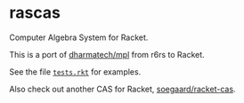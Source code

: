 # rascas
Computer Algebra System for Racket.

This is a port of [dharmatech/mpl](https://github.com/dharmatech/mpl) from r6rs to Racket. 

See the file [`tests.rkt`](https://github.com/Metaxal/rascas/blob/master/tests.rkt) for examples.

Also check out another CAS for Racket, [soegaard/racket-cas](https://github.com/soegaard/racket-cas).
